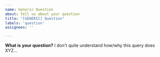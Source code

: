 ```yaml
---
name: Generic Question
about: Tell us about your question
title: "[GENERIC] Question"
labels: 'question'
assignees: ''

---
```


**What is your question?**
I don't quite understand how/why this query does XYZ...
